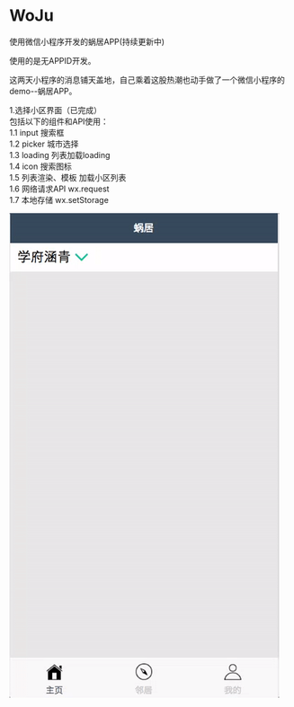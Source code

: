 # WoJu
使用微信小程序开发的蜗居APP(持续更新中)

使用的是无APPID开发。

这两天小程序的消息铺天盖地，自己乘着这股热潮也动手做了一个微信小程序的demo--蜗居APP。

1.选择小区界面（已完成）</br>
包括以下的组件和API使用：</br>
1.1  input 搜索框</br>
1.2  picker 城市选择</br>
1.3  loading 列表加载loading</br>
1.4  icon 搜索图标</br>
1.5  列表渲染、模板  加载小区列表</br>
1.6  网络请求API wx.request</br>
1.7  本地存储 wx.setStorage</br>

![image](https://github.com/forrest23/WoJu/blob/master/screenshots/app.gif)

